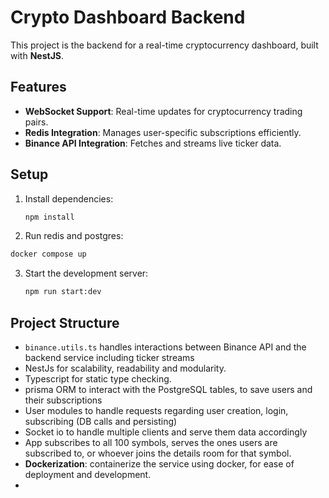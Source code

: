 # Crypto Dashboard Backend

This project is the backend for a real-time cryptocurrency dashboard, built with **NestJS**.

## Features

- **WebSocket Support**: Real-time updates for cryptocurrency trading pairs.
- **Redis Integration**: Manages user-specific subscriptions efficiently.
- **Binance API Integration**: Fetches and streams live ticker data.

## Setup

1. Install dependencies:

   ```bash
   npm install
   ```

2. Run redis and postgres:

```bash
docker compose up
```

3. Start the development server:
   ```bash
   npm run start:dev
   ```

## Project Structure

- `binance.utils.ts` handles interactions between Binance API and the backend service including ticker streams
- NestJs for scalability, readability and modularity. 
- Typescript for static type checking. 
- prisma ORM to interact with the PostgreSQL tables, to save users and their subscriptions
- User modules to handle requests regarding user creation, login, subscribing (DB calls and persisting)
- Socket io to handle multiple clients and serve them data accordingly
- App subscribes to all 100 symbols, serves the ones users are subscribed to, or whoever joins the details room for that symbol.
- **Dockerization**: containerize the service using docker, for ease of deployment and development. 
- 
